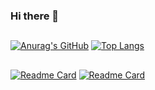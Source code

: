 ### Hi there 👋

 ##
[![Anurag's GitHub](https://github-readme-stats.vercel.app/api?username=caikpaiva&count_private=true&line_height=20&show_icons=true&theme=transparent)](https://github.com/anuraghazra/github-readme-stats)
[![Top Langs](https://github-readme-stats.vercel.app/api/top-langs/?username=caikpaiva&layout=compact&theme=transparent)](https://github.com/caikpaiva/)

 ##
[![Readme Card](https://github-readme-stats.vercel.app/api/pin/?username=caikpaiva&show_owner=true&repo=devops&theme=transparent)](https://github.com/caikpaiva/devops)
[![Readme Card](https://github-readme-stats.vercel.app/api/pin/?username=caikpaiva&show_owner=true&repo=javascript&theme=transparent)](https://github.com/caikpaiva/javascript)
